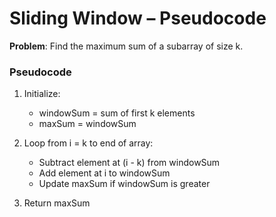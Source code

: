 # Sliding Window – Pseudocode

**Problem**: Find the maximum sum of a subarray of size k.

### Pseudocode

1. Initialize:
   - windowSum = sum of first k elements
   - maxSum = windowSum

2. Loop from i = k to end of array:
   - Subtract element at (i - k) from windowSum
   - Add element at i to windowSum
   - Update maxSum if windowSum is greater

3. Return maxSum
